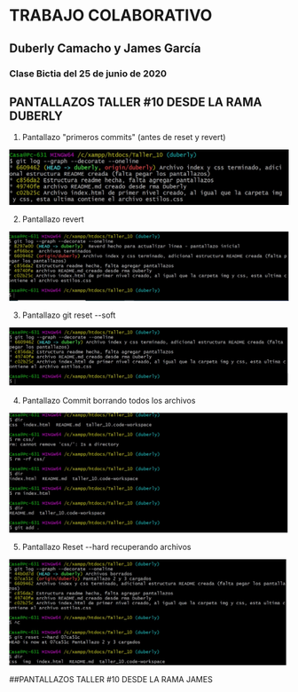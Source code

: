 # TRABAJO COLABORATIVO
## Duberly Camacho y James García
### Clase Bictia del 25 de junio de 2020    

## PANTALLAZOS TALLER #10 DESDE LA RAMA DUBERLY
1. Pantallazo "primeros commits" (antes de reset y revert)

![alt text](img/pantallazo_duberly_1.jpg "primer pantallazo")

2. Pantallazo revert

![alt text](img/pantallazo_duberly_2.jpg "segundo pantallazo")

3. Pantallazo git reset --soft

![alt text](img/pantallazo_duberly_3.jpg "tercer pantallazo")

4. Pantallazo Commit borrando todos los archivos 

![alt text](img/pantallazo_duberly_4.jpg "cuarto pantallazo")

5. Pantallazo Reset --hard  recuperando archivos

![alt text](img/pantallazo_duberly_5.jpg "quinto pantallazo")

##PANTALLAZOS TALLER #10 DESDE LA RAMA JAMES